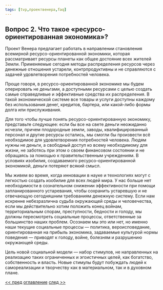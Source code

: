 ```yaml
---
tags: [tvp,проектвенера,faq]
---
```

## Вопрос 2. Что такое «ресурсо-ориентированная экономика»?

Проект Венера предлагает работать в направлении становления всемирной ресурсо-ориентированной экономики, которая рассматривает ресурсы планеты как общее достояние всех жителей Земли. Применяемые сегодня методы распределения ресурсов через денежные отношения устарели, контрпродуктивны и не справляются с задачей удовлетворения потребностей человека.

Проще говоря, в ресурсо-ориентированной экономике мы будем оперировать не деньгами, а доступными ресурсами с целью создать самые справедливые и эффективные средства их распределения. В такой экономической системе все товары и услуги доступны каждому без использования денег, кредитов, бартера, или какой-либо формы долга или прислуживания.

Для того чтобы лучше понять ресурсо-ориентированную экономику, представьте следующее: если бы все на свете деньги неожиданно исчезли, причем плодородные земли, заводы, квалифицированный персонал и другие ресурсы остались, мы смогли бы произвести всё необходимое для удовлетворения потребностей человека. Людям нужны не деньги, а свободный доступ ко всему необходимому для жизни, не заботясь при этом о своем финансовом состоянии и не обращаясь за помощью к правительственным учреждениям. В условиях изобилия, создаваемого ресурсо-ориентированной экономикой, деньги потеряют всякий смысл.

Мы живем во время, когда инновации в науке и технологиях могут с легкостью создать изобилие для всех людей мира. У нас больше нет необходимости в сознательном снижении эффективности при помощи запланированного устаревания, чтобы сохранить устаревшую и не отвечающую сегодняшним требованиям денежную систему. Если нам искренне небезразлична судьба окружающей среды и человечества, если мы действительно хотим положить конец войнам, территориальным спорам, преступности, бедности и голоду, мы должны пересмотреть социальные процессы, ответственные за большинство наших проблем. Осознаем мы это или нет, но именно наши текущие социальные процессы — политика, вероисповедание, ориентированная на прибыль экономика, задаваемые культурой нормы поведения — приводят к голоду, войне, болезням и разрушению окружающей среды.

Цель новой социальной модели — набор стимулов, не направленных на реализацию таких ограниченных и эгоистичных целей, как богатство, собственность и власть. Новые стимулы будут побуждать людей к самореализации и творчеству как в материальном, так и в духовном плане.

[<< пред](Вопрос%201.%20Что%20такое%20Проект%20Венера.md) [оглавление](FAQ%20%D0%BF%D0%BE%20%D0%BF%D1%80%D0%BE%D0%B5%D0%BA%D1%82%D1%83%20%C2%AB%D0%92%D0%B5%D0%BD%D0%B5%D1%80%D0%B0%C2%BB.md) [след >>](Вопрос%203.%20Почему%20вы%20считаете,%20что%20необходим%20столь%20революционный%20подход,%20каким%20является%20Проект%20Венера.md)